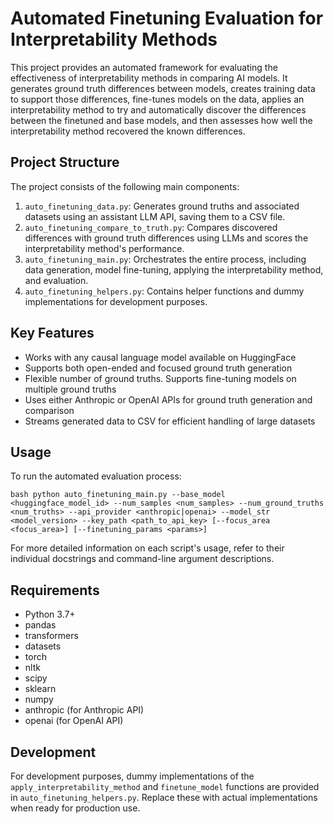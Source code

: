 # Automated Finetuning Evaluation for Interpretability Methods

This project provides an automated framework for evaluating the effectiveness of interpretability methods in comparing AI models. It generates ground truth differences between models, creates training data to support those differences, fine-tunes models on the data, applies an interpretability method to try and automatically discover the differences between the finetuned and base models, and then assesses how well the interpretability method recovered the known differences.

## Project Structure

The project consists of the following main components:

1. `auto_finetuning_data.py`: Generates ground truths and associated datasets using an assistant LLM API, saving them to a CSV file.
2. `auto_finetuning_compare_to_truth.py`: Compares discovered differences with ground truth differences using LLMs and scores the interpretability method's performance.
3. `auto_finetuning_main.py`: Orchestrates the entire process, including data generation, model fine-tuning, applying the interpretability method, and evaluation.
4. `auto_finetuning_helpers.py`: Contains helper functions and dummy implementations for development purposes.

## Key Features

- Works with any causal language model available on HuggingFace
- Supports both open-ended and focused ground truth generation
- Flexible number of ground truths. Supports fine-tuning models on multiple ground truths
- Uses either Anthropic or OpenAI APIs for ground truth generation and comparison
- Streams generated data to CSV for efficient handling of large datasets

## Usage

To run the automated evaluation process:
```
bash python auto_finetuning_main.py --base_model <huggingface_model_id> --num_samples <num_samples> --num_ground_truths <num_truths> --api_provider <anthropic|openai> --model_str <model_version> --key_path <path_to_api_key> [--focus_area <focus_area>] [--finetuning_params <params>]
```

For more detailed information on each script's usage, refer to their individual docstrings and command-line argument descriptions.

## Requirements

- Python 3.7+
- pandas
- transformers
- datasets
- torch
- nltk
- scipy
- sklearn
- numpy
- anthropic (for Anthropic API)
- openai (for OpenAI API)

## Development

For development purposes, dummy implementations of the `apply_interpretability_method` and `finetune_model` functions are provided in `auto_finetuning_helpers.py`. Replace these with actual implementations when ready for production use.

